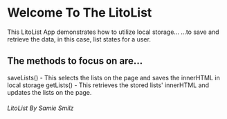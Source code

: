 # Welcome To The LitoList

This LitoList App demonstrates how to utilize local storage...
...to save and retrieve the data, in this case, list states for a user.

## The methods to focus on are...

saveLists() - This selects the lists on the page and saves the innerHTML in local storage
getLists() - This retrieves the stored lists' innerHTML and updates the lists on the page.

###### LitoList By Samie Smilz

